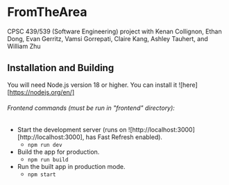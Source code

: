 # FromTheArea
CPSC 439/539 (Software Engineering) project with Kenan Collignon, Ethan Dong, Evan Gerritz, Vamsi Gorrepati, Claire Kang, Ashley Tauhert, and William Zhu

## Installation and Building

You will need Node.js version 18 or higher. You can install it ![here][https://nodejs.org/en/]

###### Frontend commands (must be run in "frontend" directory):
- Start the development server (runs on ![http://localhost:3000][http://localhost:3000], has Fast Refresh enabled).
    - `npm run dev`
- Build the app for production.
   - `npm run build`
- Run the built app in production mode.
    - `npm start`

